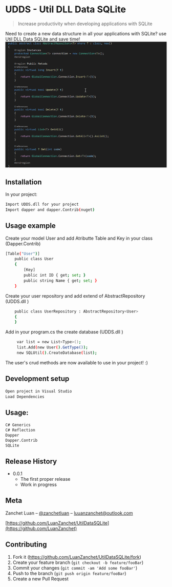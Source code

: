 # UDDS - Util DLL Data SQLite 
> Increase productivity when developing applications with SQLite

Need to create a new data structure in all your applications with SQLite? use Util DLL Data SQLite and save time!
![](screenshot.png)

## Installation

In your project:
 
```sh
Import UDDS.dll for your project
Import dapper and dapper.Contrib(nuget)
```

## Usage example
Create your model User and add Atributte Table and Key in your class (Dapper.Contrib) 
```sh
[Table("User")]
    public class User
    {
        [Key]
        public int ID { get; set; }
        public string Name { get; set; }
    }

```
Create your user repository and add extend of AbstractRepository<T> (UDDS.dll ) 
```sh
    public class UserRepository : AbstractRepository<User>
    {
    }

```

Add in your program.cs the create database (UDDS.dll ) 
```sh
     var list = new List<Type>();
     list.Add(new User().GetType());         
     new SQLUtil().CreateDatabase(list);
```

The user's crud methods are now available to use in your project! :)

## Development setup

```sh
Open project in Visual Studio
Load Dependencies
```

## Usage: 
    C# Generics
    C# Reflection
    Dapper
    Dapper.Contrib
    SQLite

## Release History

* 0.0.1
    * The first proper release
    * Work in progress

## Meta

Zanchet Luan – [@zanchetluan](https://twitter.com/zanchetluan) – luuanzanchet@outlook.com



[https://github.com/LuanZanchet/UtilDataSQLite](https://github.com/LuanZanchet)

## Contributing

1. Fork it (<https://github.com/LuanZanchet/UtilDataSQLite/fork>)
2. Create your feature branch (`git checkout -b feature/fooBar`)
3. Commit your changes (`git commit -am 'Add some fooBar'`)
4. Push to the branch (`git push origin feature/fooBar`)
5. Create a new Pull Request

<!-- Markdown link & img dfn's -->
[npm-image]: https://img.shields.io/npm/v/datadog-metrics.svg?style=flat-square
[npm-url]: https://npmjs.org/package/datadog-metrics
[npm-downloads]: https://img.shields.io/npm/dm/datadog-metrics.svg?style=flat-square
[travis-image]: https://img.shields.io/travis/dbader/node-datadog-metrics/master.svg?style=flat-square
[travis-url]: https://travis-ci.org/dbader/node-datadog-metrics
[wiki]: https://github.com/yourname/yourproject/wiki
